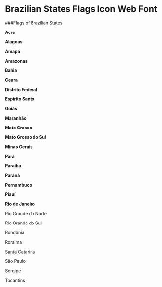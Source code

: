 Brazilian States Flags Icon Web Font
======================

###Flags of Brazilian States

**Acre**

**Alagoas**

**Amapá**

**Amazonas**

**Bahia**

**Ceara**

**Distrito Federal**

**Espírito Santo**

**Goiás**

**Maranhão**

**Mato Grosso**

**Mato Grosso do Sul**

**Minas Gerais**

**Pará**

**Paraíba**

**Paraná**

**Pernambuco**

**Piauí**

**Rio de Janeiro**

Rio Grande do Norte	

Rio Grande do Sul

Rondônia

Roraima

Santa Catarina

São Paulo

Sergipe

Tocantins